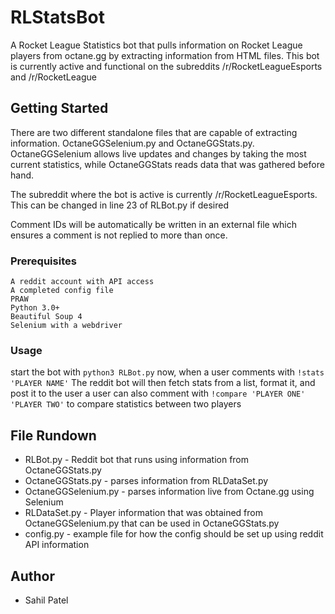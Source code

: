 # RLStatsBot
A Rocket League Statistics bot that pulls information on Rocket League players from octane.gg by extracting information from HTML files. This bot is currently active and functional on the subreddits /r/RocketLeagueEsports and /r/RocketLeague

## Getting Started 
There are two different standalone files that are capable of extracting information. OctaneGGSelenium.py and OctaneGGStats.py. OctaneGGSelenium allows live updates and changes by taking the most current statistics, while OctaneGGStats reads data that was gathered before hand. 

The subreddit where the bot is active is currently /r/RocketLeagueEsports. This can be changed in line 23 of RLBot.py if desired

Comment IDs will be automatically be written in an external file which ensures a comment is not replied to more than once.

### Prerequisites
```
A reddit account with API access
A completed config file
PRAW
Python 3.0+
Beautiful Soup 4
Selenium with a webdriver
```
### Usage
start the bot with ```python3 RLBot.py```
now, when a user comments with ```!stats 'PLAYER NAME'``` The reddit bot will then fetch stats from a list, format it, and post it to the user
a user can also comment with ```!compare 'PLAYER ONE' 'PLAYER TWO'``` to compare statistics between two players

## File Rundown
* RLBot.py - Reddit bot that runs using information from OctaneGGStats.py
* OctaneGGStats.py - parses information from RLDataSet.py	
* OctaneGGSelenium.py	- parses information live from Octane.gg using Selenium
* RLDataSet.py - Player information that was obtained from OctaneGGSelenium.py that can be used in OctaneGGStats.py 
* config.py - example file for how the config should be set up using reddit API information

## Author
* Sahil Patel
